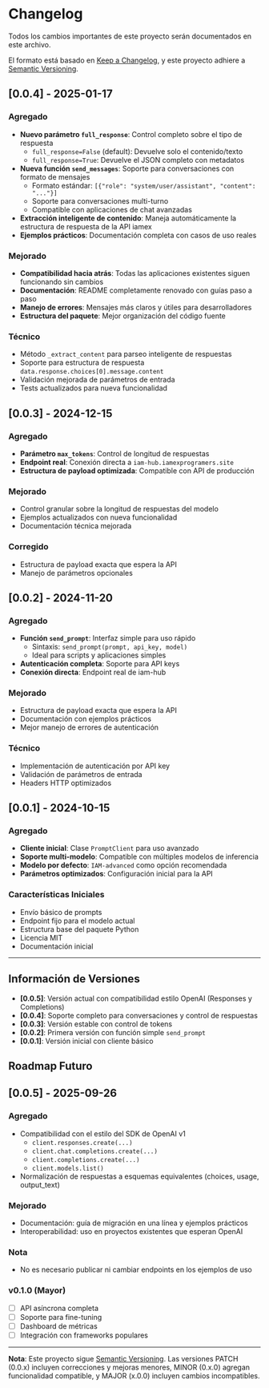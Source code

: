 # Changelog

Todos los cambios importantes de este proyecto serán documentados en este archivo.

El formato está basado en [Keep a Changelog](https://keepachangelog.com/en/1.0.0/),
y este proyecto adhiere a [Semantic Versioning](https://semver.org/spec/v2.0.0.html).

## [0.0.4] - 2025-01-17

### Agregado
- **Nuevo parámetro `full_response`**: Control completo sobre el tipo de respuesta
  - `full_response=False` (default): Devuelve solo el contenido/texto
  - `full_response=True`: Devuelve el JSON completo con metadatos
- **Nueva función `send_messages`**: Soporte para conversaciones con formato de mensajes
  - Formato estándar: `[{"role": "system/user/assistant", "content": "..."}]`
  - Soporte para conversaciones multi-turno
  - Compatible con aplicaciones de chat avanzadas
- **Extracción inteligente de contenido**: Maneja automáticamente la estructura de respuesta de la API iamex
- **Ejemplos prácticos**: Documentación completa con casos de uso reales

### Mejorado
- **Compatibilidad hacia atrás**: Todas las aplicaciones existentes siguen funcionando sin cambios
- **Documentación**: README completamente renovado con guías paso a paso
- **Manejo de errores**: Mensajes más claros y útiles para desarrolladores
- **Estructura del paquete**: Mejor organización del código fuente

### Técnico
- Método `_extract_content` para parseo inteligente de respuestas
- Soporte para estructura de respuesta `data.response.choices[0].message.content`
- Validación mejorada de parámetros de entrada
- Tests actualizados para nueva funcionalidad

## [0.0.3] - 2024-12-15

### Agregado
- **Parámetro `max_tokens`**: Control de longitud de respuestas
- **Endpoint real**: Conexión directa a `iam-hub.iamexprogramers.site`
- **Estructura de payload optimizada**: Compatible con API de producción

### Mejorado
- Control granular sobre la longitud de respuestas del modelo
- Ejemplos actualizados con nueva funcionalidad
- Documentación técnica mejorada

### Corregido
- Estructura de payload exacta que espera la API
- Manejo de parámetros opcionales

## [0.0.2] - 2024-11-20

### Agregado
- **Función `send_prompt`**: Interfaz simple para uso rápido
  - Sintaxis: `send_prompt(prompt, api_key, model)`
  - Ideal para scripts y aplicaciones simples
- **Autenticación completa**: Soporte para API keys
- **Conexión directa**: Endpoint real de iam-hub

### Mejorado
- Estructura de payload exacta que espera la API
- Documentación con ejemplos prácticos
- Mejor manejo de errores de autenticación

### Técnico
- Implementación de autenticación por API key
- Validación de parámetros de entrada
- Headers HTTP optimizados

## [0.0.1] - 2024-10-15

### Agregado
- **Cliente inicial**: Clase `PromptClient` para uso avanzado
- **Soporte multi-modelo**: Compatible con múltiples modelos de inferencia
- **Modelo por defecto**: `IAM-advanced` como opción recomendada
- **Parámetros optimizados**: Configuración inicial para la API

### Características Iniciales
- Envío básico de prompts
- Endpoint fijo para el modelo actual
- Estructura base del paquete Python
- Licencia MIT
- Documentación inicial

---

## Información de Versiones

- **[0.0.5]**: Versión actual con compatibilidad estilo OpenAI (Responses y Completions)
- **[0.0.4]**: Soporte completo para conversaciones y control de respuestas
- **[0.0.3]**: Versión estable con control de tokens
- **[0.0.2]**: Primera versión con función simple `send_prompt`
- **[0.0.1]**: Versión inicial con cliente básico

## Roadmap Futuro

## [0.0.5] - 2025-09-26

### Agregado
- Compatibilidad con el estilo del SDK de OpenAI v1
  - `client.responses.create(...)`
  - `client.chat.completions.create(...)`
  - `client.completions.create(...)`
  - `client.models.list()`
- Normalización de respuestas a esquemas equivalentes (choices, usage, output_text)

### Mejorado
- Documentación: guía de migración en una línea y ejemplos prácticos
- Interoperabilidad: uso en proyectos existentes que esperan OpenAI

### Nota
- No es necesario publicar ni cambiar endpoints en los ejemplos de uso

### v0.1.0 (Mayor)
- [ ] API asíncrona completa
- [ ] Soporte para fine-tuning
- [ ] Dashboard de métricas
- [ ] Integración con frameworks populares

---

**Nota**: Este proyecto sigue [Semantic Versioning](https://semver.org/). Las versiones PATCH (0.0.x) incluyen correcciones y mejoras menores, MINOR (0.x.0) agregan funcionalidad compatible, y MAJOR (x.0.0) incluyen cambios incompatibles.





